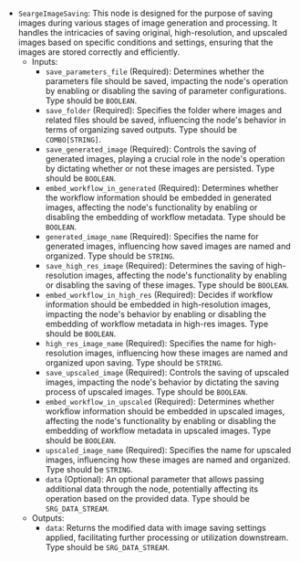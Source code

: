 - `SeargeImageSaving`: This node is designed for the purpose of saving images during various stages of image generation and processing. It handles the intricacies of saving original, high-resolution, and upscaled images based on specific conditions and settings, ensuring that the images are stored correctly and efficiently.
    - Inputs:
        - `save_parameters_file` (Required): Determines whether the parameters file should be saved, impacting the node's operation by enabling or disabling the saving of parameter configurations. Type should be `BOOLEAN`.
        - `save_folder` (Required): Specifies the folder where images and related files should be saved, influencing the node's behavior in terms of organizing saved outputs. Type should be `COMBO[STRING]`.
        - `save_generated_image` (Required): Controls the saving of generated images, playing a crucial role in the node's operation by dictating whether or not these images are persisted. Type should be `BOOLEAN`.
        - `embed_workflow_in_generated` (Required): Determines whether the workflow information should be embedded in generated images, affecting the node's functionality by enabling or disabling the embedding of workflow metadata. Type should be `BOOLEAN`.
        - `generated_image_name` (Required): Specifies the name for generated images, influencing how saved images are named and organized. Type should be `STRING`.
        - `save_high_res_image` (Required): Determines the saving of high-resolution images, affecting the node's functionality by enabling or disabling the saving of these images. Type should be `BOOLEAN`.
        - `embed_workflow_in_high_res` (Required): Decides if workflow information should be embedded in high-resolution images, impacting the node's behavior by enabling or disabling the embedding of workflow metadata in high-res images. Type should be `BOOLEAN`.
        - `high_res_image_name` (Required): Specifies the name for high-resolution images, influencing how these images are named and organized upon saving. Type should be `STRING`.
        - `save_upscaled_image` (Required): Controls the saving of upscaled images, impacting the node's behavior by dictating the saving process of upscaled images. Type should be `BOOLEAN`.
        - `embed_workflow_in_upscaled` (Required): Determines whether workflow information should be embedded in upscaled images, affecting the node's functionality by enabling or disabling the embedding of workflow metadata in upscaled images. Type should be `BOOLEAN`.
        - `upscaled_image_name` (Required): Specifies the name for upscaled images, influencing how these images are named and organized. Type should be `STRING`.
        - `data` (Optional): An optional parameter that allows passing additional data through the node, potentially affecting its operation based on the provided data. Type should be `SRG_DATA_STREAM`.
    - Outputs:
        - `data`: Returns the modified data with image saving settings applied, facilitating further processing or utilization downstream. Type should be `SRG_DATA_STREAM`.
